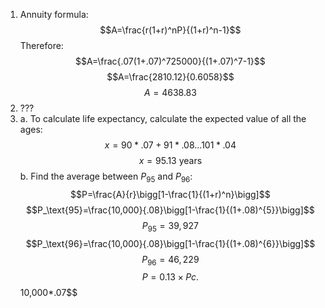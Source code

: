 1. Annuity formula: $$A=\frac{r(1+r)^nP}{(1+r)^n-1}$$
	Therefore:
	$$A=\frac{.07(1+.07)^725000}{(1+.07)^7-1}$$
	$$A=\frac{2810.12}{0.6058}$$
	$$A=4638.83$$
2. ???
3. a. To calculate life expectancy, calculate the expected value of all the ages:
	$$x=90*.07+91*.08...101*.04$$
	$$x=95.13\text{ years}$$
	b. Find the average between $P_\text{95}$ and $P_\text{96}$: $$P=\frac{A}{r}\bigg[1-\frac{1}{(1+r)^n}\bigg]$$
		$$P_\text{95}=\frac{10,000}{.08}\bigg[1-\frac{1}{(1+.08)^{5}}\bigg]$$
		$$P_\text{95}=39,927$$
		$$P_\text{96}=\frac{10,000}{.08}\bigg[1-\frac{1}{(1+.08)^{6}}\bigg]$$
		$$P_\text{96}=46,229$$
		$$P=0.13 \times P
	c. $$10,000*.07$$
<!--stackedit_data:
eyJoaXN0b3J5IjpbLTEzNjAwNTgyMjYsMTI5Mjg4NTExMSwxOD
Y0Nzk5OTYwLDM2MTY4OTY4NiwtMjI5OTUyNzM1LDEwMjU1NzI4
OTgsMTIwNzIzMTc0OV19
-->